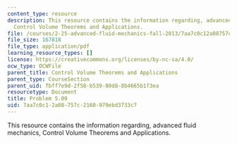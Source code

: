 ```yaml
---
content_type: resource
description: This resource contains the information regarding, advanced fluid mechanics,
  Control Volume Theorems and Applications.
file: /courses/2-25-advanced-fluid-mechanics-fall-2013/7aa7c0c12a08757c2160979ebd3733c7_MIT2_25F13_Shapi5.09_Prob.pdf
file_size: 167818
file_type: application/pdf
learning_resource_types: []
license: https://creativecommons.org/licenses/by-nc-sa/4.0/
ocw_type: OCWFile
parent_title: Control Volume Theorems and Applications
parent_type: CourseSection
parent_uid: fbff7e9d-2f58-b539-80d8-8b4665b1f3ea
resourcetype: Document
title: Problem 5.09
uid: 7aa7c0c1-2a08-757c-2160-979ebd3733c7
---
```

This resource contains the information regarding, advanced fluid mechanics, Control Volume Theorems and Applications.